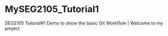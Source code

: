 # MySEG2105_Tutorial1
SEG2105 Tutorial#1 Demo to show the basic Git Workflow |
Welcome to my project
